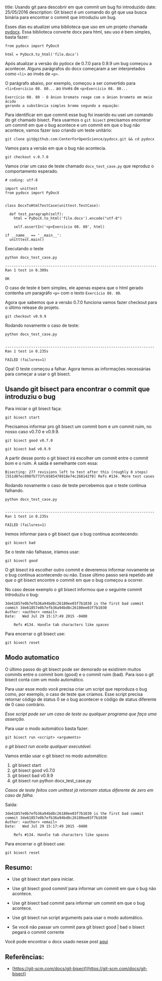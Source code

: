 title: Usando git para descobrir em que commit um bug foi introduzido
date: 25/05/2016
description: Git bisect é um comando do git que usa busca binária para encontrar o commit que introduziu um bug.

Esses dias eu atualizei uma biblioteca que uso em um projeto chamada [pydocx](https://github.com/CenterForOpenScience/pydocx). Essa biblioteca converte docx para html, seu uso é bem simples, basta fazer:

    from pydocx import PyDocX
    
    html = PyDocX.to_html('file.docx')

Após atualizar a versão do pydocx de 0.7.0 para 0.9.9 um bug começou a acontecer. Alguns parágrafos do docx começaram a ser interpretados como `<li>` ao invés de `<p>`.

O parágrafo abaixo, por exemplo, começou a ser convertido para `<li>Exercício 08. 80...` ao invés de `<p>Exercício 08. 80...`


    Exercício 08. 80 - O ânion bromato reage com o ânion brometo em meio ácido
    gerando a substância simples bromo segundo a equação:

Para identificar em que commit esse bug foi inserido eu usei um comando do git chamado bisect. Para usarmos o `git bisect` precisamos encontrar um commit em que o bug acontece e um commit em que o bug não acontece, vamos fazer isso criando um teste unitário:

	git clone git@github.com:CenterForOpenScience/pydocx.git && cd pydocx

Vamos para a versão em que o bug não acontecia.

	git checkout v.0.7.0

Vamos criar um caso de teste chamado `docx_test_case.py` que reproduz o comportamento esperado.

    # coding: utf-8

    import unittest
    from pydocx import PyDocX


    class DocxToHtmlTestCase(unittest.TestCase):
    	
      def test_paragraph(self):
        html = PyDocX.to_html('file.docx').encode("utf-8")

        self.assertIn('<p>Exercício 08. 80', html)

    if __name__ == '__main__':
      unitttest.main()

Executando o teste

	python docx_test_case.py

    ----------------------------------------------------------------------
    Ran 1 test in 0.309s

    OK


O caso de teste é bem simples, ele apenas espera que o html gerado contenha um paragráfo `<p>` com o texto `Exercício 08. 80`.

Agora que sabemos que a versão 0.7.0 funciona vamos fazer checkout para o último release do projeto.

	git checkout v0.9.9

Rodando novamente o caso de teste:

	python docx_test_case.py


    ---------------------------------------------------------------------
    Ran 1 test in 0.235s

    FAILED (failures=1)

Opa! O teste começou a falhar. Agora temos as informações necessárias para começar a usar o git bisect.


## Usando git bisect para encontrar o commit que introduziu o bug


Para iniciar o git bisect faça:

	git bisect start

Precisamos informar pro git bisect um commit bom e um commit ruim, no nosso caso v0.7.0 e v0.9.9.

	git bisect good v0.7.0

	git bisect bad v0.9.9

A partir desse ponto o git bisect irá escolher um commit entre o commit bom e o ruim. A saída é semelhante com essa:

    Bisecting: 277 revisions left to test after this (roughly 8 steps)
    [551d8fec898fb773fc6585478918e74c268142f0] Refs #134. More test cases


Rodando novamente o caso de teste percebemos que o teste continua falhando.

	python docx_test_case.py


    ---------------------------------------------------------------------
    Ran 1 test in 0.235s

    FAILED (failures=1)


Iremos informar para o git bisect que o bug continua acontecendo:

    git bisect bad

Se o teste não falhasse, iríamos usar:

    git bisect good

O git bisect irá escolher outro commit e deveremos informar novamente se o bug continua acontecendo ou não. Essse último passo será repetido até que o git bisect encontre o commit em que o bug começou a ocorrer.

No caso desse exemplo o git bisect informou que o seguinte commit introduziu o bug:


    3de61857e0b7efb36a94bd8c26180ee03f7b1030 is the first bad commit
    commit 3de61857e0b7efb36a94bd8c26180ee03f7b1030
    Author: <author> <email>
    Date:   Wed Jul 29 15:17:49 2015 -0400

        Refs #134. Handle tab characters like spaces

Para encerrar o git bisect use:

    git bisect reset


## Modo automatico

O último passo do git bisect pode ser demorado se existirem muitos commits entre o commit bom (good) e o commit ruim (bad).
Para isso o git bisect conta com um modo automático. 

Para usar esse modo você precisa criar um script que reproduza o bug como, por exemplo, o caso de teste que criamos. Esse script precisa retornar código de status 0 se o bug acontecer e código de status diferente de 0 caso contrário.

*Esse script pode ser um caso de teste ou qualquer programa que faça uma asserção.*

Para usar o modo automático basta fazer:

	git bisect run <script> <arguments>

*o git bisect run aceita qualquer executável.*

Vamos então usar o git bisect no modo automático:

1. git bisect start
2. git bisect good v0.7.0
3. git bisect bad v0.9.9
4. git bisect run python docx_test_case.py

*Casos de teste feitos com unittest já retornam status diferente de zero em caso de falha.*

Saída:


    3de61857e0b7efb36a94bd8c26180ee03f7b1030 is the first bad commit
    commit 3de61857e0b7efb36a94bd8c26180ee03f7b1030
    Author: <author> <email>
    Date:   Wed Jul 29 15:17:49 2015 -0400

        Refs #134. Handle tab characters like spaces


Para encerrar o git bisect use:

    git bisect reset

## Resumo:

* Use git bisect start para iniciar.

* Use git bisect good  commit`para informar um commit em que o bug não acontece.

* Use git bisect bad  commit para informar um commit em que o bug acontece.

* Use git bisect run script arguments para usar o modo automático.

* Se você não passar um commit para git bisect good | bad o bisect pegará o commit corrente
 

Você pode encontrar o docx usado nesse post [aqui](https://github.com/IuryAlves/iuryalves.github.io/raw/master/static/file.docx)

## Referências:


* [https://git-scm.com/docs/git-bisect](https://git-scm.com/docs/git-bisect)